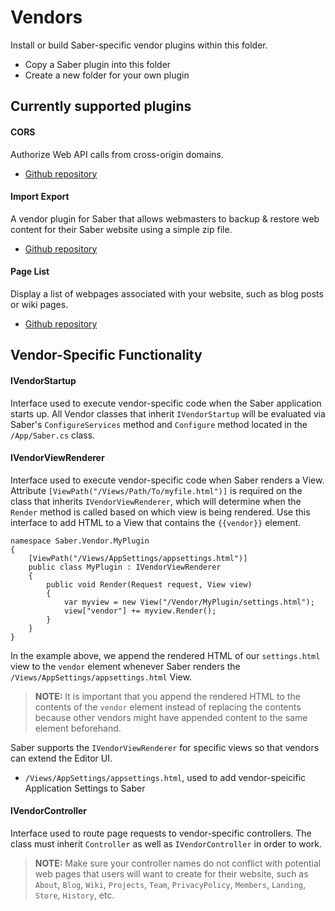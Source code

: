 ﻿# Vendors
Install or build Saber-specific vendor plugins within this folder. 

* Copy a Saber plugin into this folder
* Create a new folder for your own plugin

## Currently supported plugins

#### CORS
Authorize Web API calls from cross-origin domains. 
* [Github repository](https://github.com/Datasilk/Saber-CORS)

#### Import Export
A vendor plugin for Saber that allows webmasters to backup & restore web content for their Saber website using a simple zip file. 
* [Github repository](https://github.com/Datasilk/Saber-ImportExport)


#### Page List
Display a list of webpages associated with your website, such as blog posts or wiki pages. 
* [Github repository](https://github.com/Datasilk/Saber-PageList)

## Vendor-Specific Functionality

#### IVendorStartup
Interface used to execute vendor-specific code when the Saber application starts up. All Vendor classes that inherit `IVendorStartup` will be evaluated via
Saber's `ConfigureServices` method and `Configure` method located in the `/App/Saber.cs` class.

#### IVendorViewRenderer
Interface used to execute vendor-specific code when Saber renders a View. Attribute `[ViewPath("/Views/Path/To/myfile.html")]` is required on the class that inherits `IVendorViewRenderer`, which will determine when the `Render` method is called based on which view is being rendered. Use this interface to add HTML to a View that contains the `{{vendor}}` element.

```
namespace Saber.Vendor.MyPlugin
{
    [ViewPath("/Views/AppSettings/appsettings.html")]
    public class MyPlugin : IVendorViewRenderer
    {
        public void Render(Request request, View view)
        {
            var myview = new View("/Vendor/MyPlugin/settings.html");
            view["vendor"] += myview.Render();
        }
    }
}

```
In the example above, we append the rendered HTML of our `settings.html` view to the `vendor` element whenever Saber renders the `/Views/AppSettings/appsettings.html` View.
> **NOTE:** It is important that you append the rendered HTML to the contents of the `vendor` element instead of replacing the contents because other vendors might have appended content to the same element beforehand.

Saber supports the `IVendorViewRenderer` for specific views so that vendors can extend the Editor UI.

* `/Views/AppSettings/appsettings.html`, used to add vendor-speicific Application Settings to Saber

#### IVendorController
Interface used to route page requests to vendor-specific controllers. The class must inherit `Controller` as well as `IVendorController` in order to work. 
> **NOTE:** Make sure your controller names do not conflict with potential web pages that users will want to create for their website, such as `About`, `Blog`, `Wiki`, `Projects`, `Team`, `PrivacyPolicy`, `Members`, `Landing`, `Store`, `History`, etc.